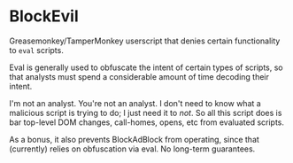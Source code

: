 # BlockEvil

Greasemonkey/TamperMonkey userscript that denies certain functionality to `eval` scripts.

Eval is generally used to obfuscate the intent of certain types of scripts, so that analysts must spend a considerable amount of time decoding their intent.

I'm not an analyst.  You're not an analyst.  I don't need to know what a malicious script is trying to do; I just need it to _not_.  So all this script does is bar top-level DOM changes, call-homes, opens, etc from evaluated scripts.

As a bonus, it also prevents BlockAdBlock from operating, since that (currently) relies on obfuscation via eval.  No long-term guarantees.
